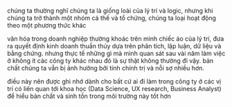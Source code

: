 chúng ta thường nghĩ chúng ta là giống loài của lý trí và logic, nhưng khi chúng ta trở thành một nhóm cá thế và tổ chứng, chúng ta loại hoạt động theo một phương thức khác

văn hóa trong doanh nghiệp thường khoác trên mình chiếc áo của lý trí, đưa ra quyết định kinh doanh thuần thúy dựa trên phân tích, lập luận, dữ liệu và bằng chứng. nhưng thực tế những gì mà mình quan sát sau vài năm làm việc ở không ít các công ty khác nhau đó là sự thật không thường đi vậy. bản chất chúng ta vẫn bị ảnh hưởng bởi tính chính trị và nỗi sợ nhiều hơn.

điều này nên được ghi nhớ dành cho bất cứ ai đi làm trong công ty ở các vị trí có liên quan tới khoa học (Data Science, UX research, Business Analyst) để hiểu bản chất và sinh tồn trong môi trường này tốt hơn